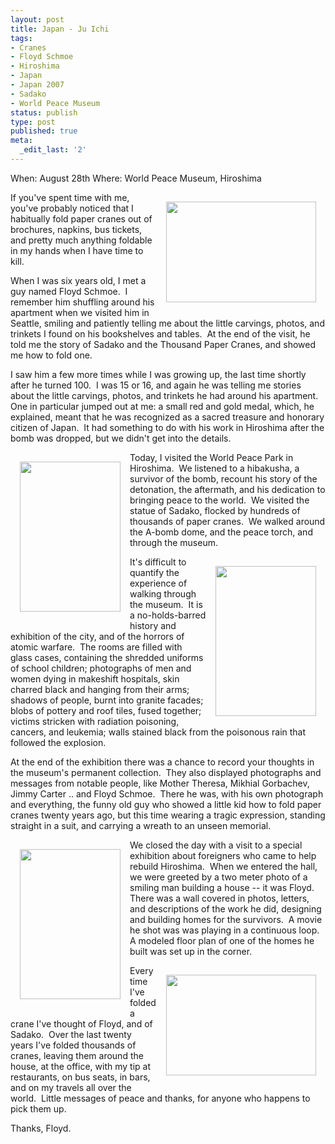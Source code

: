 ```yaml
---
layout: post
title: Japan - Ju Ichi
tags:
- Cranes
- Floyd Schmoe
- Hiroshima
- Japan
- Japan 2007
- Sadako
- World Peace Museum
status: publish
type: post
published: true
meta:
  _edit_last: '2'
---
```

When: August 28th
Where: World Peace Museum, Hiroshima

<a href="http://www.flickr.com/photos/mistermoss/1265760456/"><img src="http://farm2.static.flickr.com/1195/1265760456_1fcbb11609_m.jpg" align="right" height="161" hspace="15" vspace="15" width="240" /></a>If you've spent time with me, you've probably noticed that I habitually fold paper cranes out of brochures, napkins, bus tickets, and pretty much anything foldable in my hands when I have time to kill.

When I was six years old, I met a guy named Floyd Schmoe.  I remember him shuffling around his apartment when we visited him in Seattle, smiling and patiently telling me about the little carvings, photos, and trinkets I found on his bookshelves and tables.  At the end of the visit, he told me the story of Sadako and the Thousand Paper Cranes, and showed me how to fold one.

I saw him a few more times while I was growing up, the last time shortly after he turned 100.  I was 15 or 16, and again he was telling me stories about the little carvings, photos, and trinkets he had around his apartment.  One in particular jumped out at me: a small red and gold medal, which, he explained, meant that he was recognized as a sacred treasure and honorary citizen of Japan.  It had something to do with his work in Hiroshima after the bomb was dropped, but we didn't get into the details.

<a href="http://www.flickr.com/photos/mistermoss/1264901303/"><img src="http://farm2.static.flickr.com/1219/1264901303_871ca06328_m.jpg" align="left" height="240" hspace="15" vspace="15" width="161" /></a>Today, I visited the World Peace Park in Hiroshima.  We listened to a hibakusha, a survivor of the bomb, recount his story of the detonation, the aftermath, and his dedication to bringing peace to the world.  We visited the statue of Sadako, flocked by hundreds of thousands of paper cranes.  We walked around the A-bomb dome, and the peace torch, and through the museum.

<a href="http://www.flickr.com/photos/mistermoss/1264912973/"><img src="http://farm2.static.flickr.com/1002/1264912973_fb3fa9a5d3_m.jpg" align="right" height="240" hspace="15" vspace="15" width="161" /></a>It's difficult to quantify the experience of walking through the museum.  It is a no-holds-barred history and exhibition of the city, and of the horrors of atomic warfare.  The rooms are filled with glass cases, containing the shredded uniforms of school children; photographs of men and women dying in makeshift hospitals, skin charred black and hanging from their arms; shadows of people, burnt into granite facades; blobs of pottery and roof tiles, fused together; victims stricken with radiation poisoning, cancers, and leukemia; walls stained black from the poisonous rain that followed the explosion.

At the end of the exhibition there was a chance to record your thoughts in the museum's permanent collection.  They also displayed photographs and messages from notable people, like Mother Theresa, Mikhial Gorbachev, Jimmy Carter .. and Floyd Schmoe.  There he was, with his own photograph and everything, the funny old guy who showed a little kid how to fold paper cranes twenty years ago, but this time wearing a tragic expression, standing straight in a suit, and carrying a wreath to an unseen memorial.

<a href="http://www.flickr.com/photos/mistermoss/1264918113/"><img src="http://farm2.static.flickr.com/1381/1264918113_c4c430c040_m.jpg" align="left" height="240" hspace="15" vspace="15" width="161" /></a>We closed the day with a visit to a special exhibition about foreigners who came to help rebuild Hiroshima.  When we entered the hall, we were greeted by a two meter photo of a smiling man building a house -- it was Floyd.  There was a wall covered in photos, letters, and descriptions of the work he did, designing and building homes for the survivors.  A movie he shot was was playing in a continuous loop.  A modeled floor plan of one of the homes he built was set up in the corner.

<a href="http://www.flickr.com/photos/mistermoss/1265766092/"><img src="http://farm2.static.flickr.com/1418/1265766092_e18f93a8dc_m.jpg" align="right" height="161" hspace="15" vspace="15" width="240" /></a>Every time I've folded a crane I've thought of Floyd, and of Sadako.  Over the last twenty years I've folded thousands of cranes, leaving them around the house, at the office, with my tip at restaurants, on bus seats, in bars, and on my travels all over the world.  Little messages of peace and thanks, for anyone who happens to pick them up.

Thanks, Floyd.
